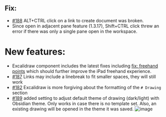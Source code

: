 ## Fix:
- [#188](https://github.com/zsviczian/obsidian-excalidraw-plugin/issues/188) ALT+CTRL click on a link to create document was broken. 
- Since open in adjacent pane feature (1.3.17), Shift+CTRL click threw an error if there was only a single pane open in the workspace.

# New features:
- Excalidraw component includes the latest fixes including [fix: freehand points](https://github.com/excalidraw/excalidraw/pull/4031) which should further improve the iPad freehand experience.
- [#187](https://github.com/zsviczian/obsidian-excalidraw-plugin/issues/187) Links may include a linebreak to fit smaller spaces, they will still work
- [#182](https://github.com/zsviczian/obsidian-excalidraw-plugin/issues/182) Excalidraw is more forgiving about the formatting of the `# Drawing` section
- [#189](https://github.com/zsviczian/obsidian-excalidraw-plugin/issues/189) added setting to adjust default theme of drawing (dark/light) with Obsidian theme. Only works in case there is no template set. Also, an existing drawing will be opened in the theme it was saved.
![image](https://user-images.githubusercontent.com/14358394/137008830-705c5050-0a89-4aa6-91b5-a0c3f9ee0104.png)
